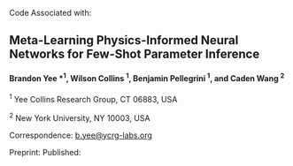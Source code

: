 Code Associated with:

## Meta-Learning Physics-Informed Neural Networks for Few-Shot Parameter Inference

#### Brandon Yee \*<sup>1</sup>, Wilson Collins <sup>1</sup>, Benjamin Pellegrini <sup>1</sup>, and Caden Wang <sup>2</sup>

<sup>1</sup> Yee Collins Research Group, CT 06883, USA

<sup>2</sup> New York University, NY 10003, USA

Correspondence: b.yee@ycrg-labs.org

Preprint: 
Published: 